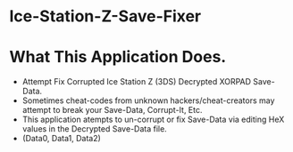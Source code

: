 # Ice-Station-Z-Save-Fixer
# What This Application Does.

- Attempt Fix Corrupted Ice Station Z (3DS) Decrypted XORPAD Save-Data. 
- Sometimes cheat-codes from unknown hackers/cheat-creators may attempt to break your Save-Data, Corrupt-It, Etc.
- This application atempts to un-corrupt or fix Save-Data via editing HeX values in the Decrypted Save-Data file.
- (Data0, Data1, Data2)


